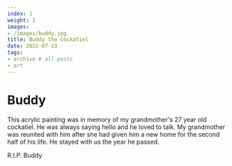 ```yaml
---
index: 1
weight: 1
images:
- /images/buddy.jpg
title: Buddy the Cockatiel
date: 2022-07-23
tags:
- archive # all posts
- art
---
```


# Buddy 
This acrylic painting was in memory of my grandmother's 27 year old cockatiel. He was always saying hello and he loved to talk. My grandmother was reunited with him after she had given him a new home for the second half of his life. He stayed with us the year he passed.

R.I.P. Buddy


